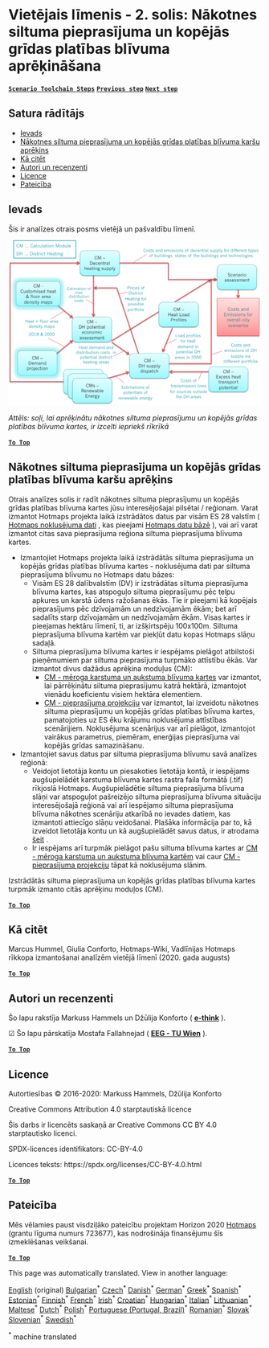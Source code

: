 <h1><a class="anchor" id="local-level---step-2--calculation-of-future-heat-demand-and-gross-floor-area-density-maps" href="#local-level---step-2--calculation-of-future-heat-demand-and-gross-floor-area-density-maps"><i class="fa fa-link"></i></a>Vietējais līmenis - 2. solis: Nākotnes siltuma pieprasījuma un kopējās grīdas platības blīvuma aprēķināšana</h1><p> <a href="guide-local-and-municipal-levels#the-hotmaps-scenario-toolchain-different-steps"><strong><code>Scenario Toolchain Steps</code></strong></a> <a href="step-1-analysis-of-current-heat-demand-and-available-resource-potentials"><strong><code>Previous step</code></strong></a> <a href="step-3-Calculation-of-costs-of-decentral-heat-supply"><strong><code>Next step</code></strong></a><br/></p><h2><a class="anchor" id="table-of-contents" href="#table-of-contents"><i class="fa fa-link"></i></a> Satura rādītājs</h2><ul><li> <a href="#introduction">Ievads</a></li><li> <a href="#calculation-of-future-heat-demand-and-gross-floor-area-density-maps">Nākotnes siltuma pieprasījuma un kopējās grīdas platības blīvuma karšu aprēķins</a></li><li> <a href="#how-to-cite">Kā citēt</a></li><li> <a href="#authors-and-reviewers">Autori un recenzenti</a></li><li> <a href="#license">Licence</a></li><li> <a href="#acknowledgement">Pateicība</a></li></ul><h2><a class="anchor" id="introduction" href="#introduction"><i class="fa fa-link"></i></a> Ievads</h2><p> Šis ir analīzes otrais posms vietējā un pašvaldību līmenī.</p><img src="/en/Step-2-Calculation-of-future-heat-demand-and-gross-floor-area-density-maps/Hotmaps_Local_Toolchain_Step_2final.png"/><p> <em>Attēls: soļi, lai aprēķinātu nākotnes siltuma pieprasījumu un kopējās grīdas platības blīvuma kartes, ir izcelti iepriekš rīkrīkā</em></p><p><ins> <code><strong><a href="#table-of-contents">To Top</a></strong></code></ins></p><h2><a class="anchor" id="calculation-of-future-heat-demand-and-gross-floor-area-density-maps" href="#calculation-of-future-heat-demand-and-gross-floor-area-density-maps"><i class="fa fa-link"></i></a> Nākotnes siltuma pieprasījuma un kopējās grīdas platības blīvuma karšu aprēķins</h2><p> Otrais analīzes solis ir radīt nākotnes siltuma pieprasījumu un kopējās grīdas platības blīvuma kartes jūsu interesējošajai pilsētai / reģionam. Varat izmantot Hotmaps projekta laikā izstrādātos datus par visām ES 28 valstīm ( <a href="https://wiki.hotmaps.eu/en/Hotmaps-open-data-repositories">Hotmaps noklusējuma dati</a> , kas pieejami <a href="https://gitlab.com/hotmaps">Hotmaps datu bāzē</a> ), vai arī varat izmantot citas sava pieprasījuma reģiona siltuma pieprasījuma blīvuma kartes.</p><ul><li> Izmantojiet Hotmaps projekta laikā izstrādātās siltuma pieprasījuma un kopējās grīdas platības blīvuma kartes - noklusējuma dati par siltuma pieprasījuma blīvumu no Hotmaps datu bāzes:<ul><li> Visām ES 28 dalībvalstīm (DV) ir izstrādātas siltuma pieprasījuma blīvuma kartes, kas atspoguļo siltuma pieprasījumu pēc telpu apkures un karstā ūdens ražošanas ēkās. Tie ir pieejami kā kopējais pieprasījums pēc dzīvojamām un nedzīvojamām ēkām; bet arī sadalīts starp dzīvojamām un nedzīvojamām ēkām. Visas kartes ir pieejamas hektāru līmenī, ti, ar izšķirtspēju 100x100m. Siltuma pieprasījuma blīvuma kartēm var piekļūt datu kopas Hotmaps slāņu sadaļā.</li><li> Siltuma pieprasījuma blīvuma kartes ir iespējams pielāgot atbilstoši pieņēmumiem par siltuma pieprasījuma turpmāko attīstību ēkās. Var izmantot divus dažādus aprēķina moduļus (CM):<ul><li> <a href="https://wiki.hotmaps.eu/en/CM-Scale-heat-and-cool-density-maps">CM - mēroga karstuma un aukstuma blīvuma kartes</a> var izmantot, lai pārrēķinātu siltuma pieprasījumu katrā hektārā, izmantojot vienādu koeficientu visiem hektāra elementiem.</li><li> <a href="https://wiki.hotmaps.eu/en/CM-Demand-projection">CM - pieprasījuma projekciju</a> var izmantot, lai izveidotu nākotnes siltuma pieprasījumu un kopējās grīdas platības blīvuma kartes, pamatojoties uz ES ēku krājumu noklusējuma attīstības scenārijiem. Noklusējuma scenārijus var arī pielāgot, izmantojot vairākus parametrus, piemēram, enerģijas pieprasījuma vai kopējās grīdas samazināšanu.</li></ul></li></ul></li><li> Izmantojiet savus datus par siltuma pieprasījuma blīvumu savā analīzes reģionā:<ul><li> Veidojot lietotāja kontu un piesakoties lietotāja kontā, ir iespējams augšupielādēt karstuma blīvuma kartes rastra faila formātā (.tif) rīkjoslā Hotmaps. Augšupielādētie siltuma pieprasījuma blīvuma slāņi var atspoguļot pašreizējo siltuma pieprasījuma blīvuma situāciju interesējošajā reģionā vai arī iespējamo siltuma pieprasījuma blīvuma nākotnes scenāriju atkarībā no ievades datiem, kas izmantoti attiecīgo slāņu veidošanai. Plašāka informācija par to, kā izveidot lietotāja kontu un kā augšupielādēt savus datus, ir atrodama <a href="https://wiki.hotmaps.eu/en/Introduction-to-user-interface#upper-toolbar_connect">šeit</a> .</li><li> Ir iespējams arī turpmāk pielāgot pašu siltuma blīvuma kartes ar <a href="https://wiki.hotmaps.eu/en/CM-Scale-heat-and-cool-density-maps">CM - mēroga karstuma un aukstuma blīvuma kartēm</a> vai caur <a href="https://wiki.hotmaps.eu/en/CM-Demand-projection">CM - pieprasījuma projekciju</a> tāpat kā noklusējuma slānim.</li></ul></li></ul><p> Izstrādātās siltuma pieprasījuma un kopējās grīdas platības blīvuma kartes turpmāk izmanto citās aprēķinu moduļos (CM).</p><p><ins> <code><strong><a href="#table-of-contents">To Top</a></strong></code></ins></p><h2><a class="anchor" id="how-to-cite" href="#how-to-cite"><i class="fa fa-link"></i></a> Kā citēt</h2><p> Marcus Hummel, Giulia Conforto, Hotmaps-Wiki, Vadlīnijas Hotmaps rīkkopa izmantošanai analīzēm vietējā līmenī (2020. gada augusts)</p><p><ins> <code><strong><a href="#table-of-contents">To Top</a></strong></code></ins></p><h2><a class="anchor" id="authors-and-reviewers" href="#authors-and-reviewers"><i class="fa fa-link"></i></a> Autori un recenzenti</h2><p> Šo lapu rakstīja Markuss Hammels un Džūlija Konforto ( <strong><a href="https://e-think.ac.at">e-think</a></strong> ).</p><p> ☑ Šo lapu pārskatīja Mostafa Fallahnejad ( <strong><a href="https://eeg.tuwien.ac.at/">EEG - TU Wien</a></strong> ).</p><p> <a href="#table-of-contents"><strong><code>To Top</code></strong></a></p><h2><a class="anchor" id="license" href="#license"><i class="fa fa-link"></i></a> Licence</h2><p> Autortiesības © 2016-2020: Markuss Hammels, Džūlija Konforto</p><p> Creative Commons Attribution 4.0 starptautiskā licence</p><p> Šis darbs ir licencēts saskaņā ar Creative Commons CC BY 4.0 starptautisko licenci.</p><p> SPDX-licences identifikators: CC-BY-4.0</p><p> Licences teksts: https://spdx.org/licenses/CC-BY-4.0.html</p><p> <a href="#table-of-contents"><strong><code>To Top</code></strong></a></p><h2><a class="anchor" id="acknowledgement" href="#acknowledgement"><i class="fa fa-link"></i></a> Pateicība</h2><p> Mēs vēlamies paust visdziļāko pateicību projektam Horizon 2020 <a href="https://www.hotmaps-project.eu">Hotmaps</a> (grantu līguma numurs 723677), kas nodrošināja finansējumu šīs izmeklēšanas veikšanai.</p><p><ins> <code><strong><a href="#table-of-contents">To Top</a></strong></code></ins></p>
<!--- THIS IS A SUPER UNIQUE IDENTIFIER -->

This page was automatically translated. View in another language:

[English](../en/Step-2-Calculation-of-future-heat-demand-and-gross-floor-area-density-maps) (original) [Bulgarian](../bg/Step-2-Calculation-of-future-heat-demand-and-gross-floor-area-density-maps)<sup>\*</sup> [Czech](../cs/Step-2-Calculation-of-future-heat-demand-and-gross-floor-area-density-maps)<sup>\*</sup> [Danish](../da/Step-2-Calculation-of-future-heat-demand-and-gross-floor-area-density-maps)<sup>\*</sup> [German](../de/Step-2-Calculation-of-future-heat-demand-and-gross-floor-area-density-maps)<sup>\*</sup> [Greek](../el/Step-2-Calculation-of-future-heat-demand-and-gross-floor-area-density-maps)<sup>\*</sup> [Spanish](../es/Step-2-Calculation-of-future-heat-demand-and-gross-floor-area-density-maps)<sup>\*</sup> [Estonian](../et/Step-2-Calculation-of-future-heat-demand-and-gross-floor-area-density-maps)<sup>\*</sup> [Finnish](../fi/Step-2-Calculation-of-future-heat-demand-and-gross-floor-area-density-maps)<sup>\*</sup> [French](../fr/Step-2-Calculation-of-future-heat-demand-and-gross-floor-area-density-maps)<sup>\*</sup> [Irish](../ga/Step-2-Calculation-of-future-heat-demand-and-gross-floor-area-density-maps)<sup>\*</sup> [Croatian](../hr/Step-2-Calculation-of-future-heat-demand-and-gross-floor-area-density-maps)<sup>\*</sup> [Hungarian](../hu/Step-2-Calculation-of-future-heat-demand-and-gross-floor-area-density-maps)<sup>\*</sup> [Italian](../it/Step-2-Calculation-of-future-heat-demand-and-gross-floor-area-density-maps)<sup>\*</sup> [Lithuanian](../lt/Step-2-Calculation-of-future-heat-demand-and-gross-floor-area-density-maps)<sup>\*</sup>  [Maltese](../mt/Step-2-Calculation-of-future-heat-demand-and-gross-floor-area-density-maps)<sup>\*</sup> [Dutch](../nl/Step-2-Calculation-of-future-heat-demand-and-gross-floor-area-density-maps)<sup>\*</sup> [Polish](../pl/Step-2-Calculation-of-future-heat-demand-and-gross-floor-area-density-maps)<sup>\*</sup> [Portuguese (Portugal, Brazil)](../pt/Step-2-Calculation-of-future-heat-demand-and-gross-floor-area-density-maps)<sup>\*</sup> [Romanian](../ro/Step-2-Calculation-of-future-heat-demand-and-gross-floor-area-density-maps)<sup>\*</sup> [Slovak](../sk/Step-2-Calculation-of-future-heat-demand-and-gross-floor-area-density-maps)<sup>\*</sup> [Slovenian](../sl/Step-2-Calculation-of-future-heat-demand-and-gross-floor-area-density-maps)<sup>\*</sup> [Swedish](../sv/Step-2-Calculation-of-future-heat-demand-and-gross-floor-area-density-maps)<sup>\*</sup> 

<sup>\*</sup> machine translated
